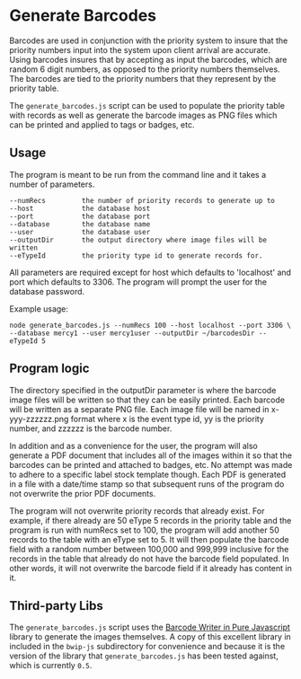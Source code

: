 # Generate Barcodes

Barcodes are used in conjunction with the priority system to insure that the
priority numbers input into the system upon client arrival are accurate. Using
barcodes insures that by accepting as input the barcodes, which are random 6
digit numbers, as opposed to the priority numbers themselves. The barcodes are
tied to the priority numbers that they represent by the priority table.

The ```generate_barcodes.js``` script can be used to populate the priority
table with records as well as generate the barcode images as PNG files which
can be printed and applied to tags or badges, etc.

## Usage

The program is meant to be run from the command line and it takes a number of
parameters.

    --numRecs         the number of priority records to generate up to
    --host            the database host
    --port            the database port
    --database        the database name
    --user            the database user
    --outputDir       the output directory where image files will be written
    --eTypeId         the priority type id to generate records for.

All parameters are required except for host which defaults to 'localhost' and
port which defaults to 3306. The program will prompt the user for the database
password.

Example usage:

    node generate_barcodes.js --numRecs 100 --host localhost --port 3306 \
    --database mercy1 --user mercy1user --outputDir ~/barcodesDir --eTypeId 5

## Program logic

The directory specified in the outputDir parameter is where the barcode image
files will be written so that they can be easily printed. Each barcode will be
written as a separate PNG file. Each image file will be named in
x-yyy-zzzzzz.png format where x is the event type id, yy is the priority
number, and zzzzzz is the barcode number.

In addition and as a convenience for the user, the program will also generate
a PDF document that includes all of the images within it so that the barcodes
can be printed and attached to badges, etc. No attempt was made to adhere to a
specific label stock template though. Each PDF is generated in a file with a
date/time stamp so that subsequent runs of the program do not overwrite the
prior PDF documents.

The program will not overwrite priority records that already exist. For
example, if there already are 50 eType 5 records in the priority table and the
program is run with numRecs set to 100, the program will add another 50
records to the table with an eType set to 5. It will then populate the barcode
field with a random number between 100,000 and 999,999 inclusive for the
records in the table that already do not have the barcode field populated. In
other words, it will not overwrite the barcode field if it already has content
in it.

## Third-party Libs

The ```generate_barcodes.js``` script uses the [Barcode Writer in Pure
Javascript](https://code.google.com/p/bwip-js/) library to generate the images
themselves. A copy of this excellent library in included in the ```bwip-js```
subdirectory for convenience and because it is the version of the library that
```generate_barcodes.js``` has been tested against, which is currently
```0.5```.


